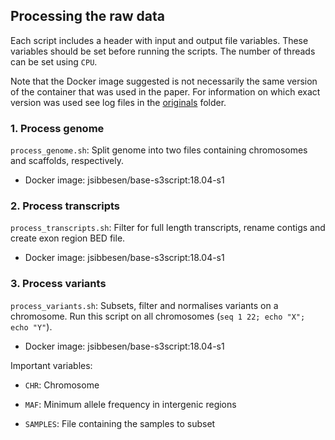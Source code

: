 ## Processing the raw data

Each script includes a header with input and output file variables. These variables should be set before running the scripts. The number of threads can be set using `CPU`. 

Note that the Docker image suggested is not necessarily the same version of the container that was used in the paper. For information on which exact version was used see log files in the [originals](https://github.com/jonassibbesen/vgrna-project-paper/tree/main/originals) folder. 



### 1. Process genome

`process_genome.sh`: Split genome into two files containing chromosomes and scaffolds, respectively.

* Docker image: jsibbesen/base-s3script:18.04-s1

  

### 2. Process transcripts

`process_transcripts.sh`: Filter for full length transcripts, rename contigs and create exon region BED file. 

* Docker image: jsibbesen/base-s3script:18.04-s1



### 3. Process variants

`process_variants.sh`: Subsets, filter and normalises variants on a chromosome. Run this script on all chromosomes (`seq 1 22; echo "X"; echo "Y"`).

* Docker image: jsibbesen/base-s3script:18.04-s1

Important variables:

* `CHR`: Chromosome

* `MAF`: Minimum allele frequency in intergenic regions
* `SAMPLES`: File containing the samples to subset




